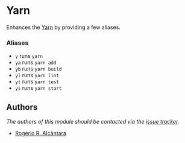 Yarn
===

Enhances the [Yarn][1] by providing a few aliases.

### Aliases

-   `y` runs `yarn`
-   `ya` runs `yarn add`
-   `yb` runs `yarn build`
-   `yl` runs `yarn lint`
-   `yt` runs `yarn test`
-   `ys` runs `yarn start`

Authors
-------

*The authors of this module should be contacted via the [issue tracker][2].*

-   [Rogério R. Alcântara](https://github.com/roalcantara)

[1]: https://yarnpkg.com/
[2]: https://github.com/roalcantara/prezto/issues
